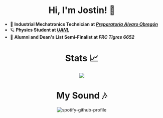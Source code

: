 <h1 align="center">Hi, I'm Jostin! 🚀</h1>

- 🤖 **Industrial Mechatronics Technician at [_Preparatoria Alvaro Obregón_](https://alvaroobregon.uanl.mx/)**
- 🪐 **Physics Student at [_UANL_](https://www.fcfm.uanl.mx/)**
- 🐯 **Alumni and Dean's List Semi-Finalist at _FRC Tigres 6652_**

<h1 align="center">Stats 📈</h1>
<p align="center">
 <img  src="https://github-readme-streak-stats.herokuapp.com?user=BeastAnniee&theme=tokyonight_duo&hide_border=true"
</p>

<h1 align="center">My Sound 🎶</h1>

<center>

![spotify-github-profile](https://spotify-github-profile.vercel.app/api/view?uid=315cn53okiwbjqz33gdeiw4byvu4&cover_image=true&theme=default&show_offline=false&background_color=121212&interchange=false&bar_color=6a629e&bar_color_cover=true)

</center>
